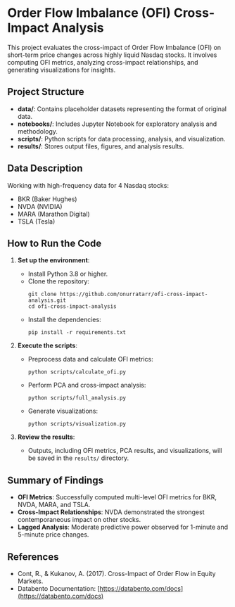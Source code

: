 # Order Flow Imbalance (OFI) Cross-Impact Analysis

This project evaluates the cross-impact of Order Flow Imbalance (OFI) on short-term price changes across highly liquid Nasdaq stocks. It involves computing OFI metrics, analyzing cross-impact relationships, and generating visualizations for insights.

## Project Structure
- **data/**: Contains placeholder datasets representing the format of original data.
- **notebooks/**: Includes Jupyter Notebook for exploratory analysis and methodology.
- **scripts/**: Python scripts for data processing, analysis, and visualization.
- **results/**: Stores output files, figures, and analysis results.

## Data Description
Working with high-frequency data for 4 Nasdaq stocks:
- BKR (Baker Hughes)
- NVDA (NVIDIA)
- MARA (Marathon Digital)
- TSLA (Tesla)

## How to Run the Code
1. **Set up the environment**:
   - Install Python 3.8 or higher.
   - Clone the repository: 
     ```
     git clone https://github.com/onurratarr/ofi-cross-impact-analysis.git
     cd ofi-cross-impact-analysis
     ```
   - Install the dependencies:
     ```
     pip install -r requirements.txt
     ```

2. **Execute the scripts**:
   - Preprocess data and calculate OFI metrics:
     ```
     python scripts/calculate_ofi.py
     ```
   - Perform PCA and cross-impact analysis:
     ```
     python scripts/full_analysis.py
     ```
   - Generate visualizations:
     ```
     python scripts/visualization.py
     ```

3. **Review the results**:
   - Outputs, including OFI metrics, PCA results, and visualizations, will be saved in the `results/` directory.

## Summary of Findings
- **OFI Metrics**: Successfully computed multi-level OFI metrics for BKR, NVDA, MARA, and TSLA.
- **Cross-Impact Relationships**: NVDA demonstrated the strongest contemporaneous impact on other stocks.
- **Lagged Analysis**: Moderate predictive power observed for 1-minute and 5-minute price changes.

## References
- Cont, R., & Kukanov, A. (2017). Cross-Impact of Order Flow in Equity Markets.
- Databento Documentation: [https://databento.com/docs](https://databento.com/docs)





